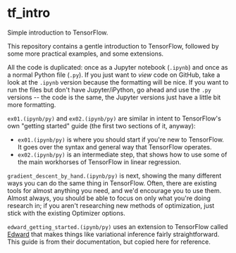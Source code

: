 # tf_intro
Simple introduction to TensorFlow.

This repository contains a gentle introduction to TensorFlow, followed by some more practical examples, and some extensions.

All the code is duplicated: once as a Jupyter notebook (`.ipynb`) and once as a normal Python file (`.py`). If you just want to *view* code on GitHub, take a look at the `.ipynb` version because the formatting will be nice. If you want to run the files but don't have Jupyter/iPython, go ahead and use the `.py` versions -- the code is the same, the Jupyter versions just have a little bit more formatting.

`ex01.(ipynb/py)` and `ex02.(ipynb/py)` are similar in intent to TensorFlow's own "getting started" guide (the first two sections of it, anyway):

- `ex01.(ipynb/py)` is where you should start if you're new to TensorFlow. It goes over the syntax and general way that TensorFlow operates.
- `ex02.(ipynb/py)` is an intermediate step, that shows how to use some of the main workhorses of TensorFlow in linear regression.

`gradient_descent_by_hand.(ipynb/py)` is next, showing the many different ways you can do the same thing in TensorFlow. Often, there are existing tools for almost anything you need, and we'd encourage you to use them. Almost always, you should be able to focus on only what you're doing research in; if you aren't researching new methods of optimization, just stick with the existing Optimizer options.

`edward_getting_started.(ipynb/py)` uses an extension to TensorFlow called [Edward](http://edwardlib.org/) that makes things like variational inference fairly straightforward. This guide is from their documentation, but copied here for reference.